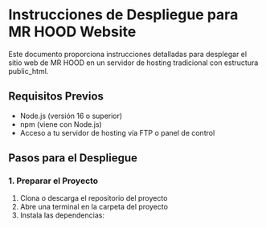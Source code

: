 # Instrucciones de Despliegue para MR HOOD Website

Este documento proporciona instrucciones detalladas para desplegar el sitio web de MR HOOD en un servidor de hosting tradicional con estructura public_html.

## Requisitos Previos

- Node.js (versión 16 o superior)
- npm (viene con Node.js)
- Acceso a tu servidor de hosting vía FTP o panel de control

## Pasos para el Despliegue

### 1. Preparar el Proyecto

1. Clona o descarga el repositorio del proyecto
2. Abre una terminal en la carpeta del proyecto
3. Instala las dependencias:

